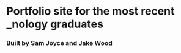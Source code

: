 # Portfolio site for the most recent _nology graduates
### Built by Sam Joyce and [Jake Wood](https://jakealistairwood.github.io/portfolio/)

